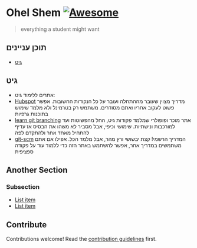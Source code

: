 # Ohel Shem [![Awesome](https://awesome.re/badge.svg)](https://awesome.re)

> everything a student might want


## תוכן עניינים

- [גיט](#גיט)


## גיט

- אתרים ללימוד גיט:
-  [Hubspot](https://product.hubspot.com/blog/git-and-github-tutorial-for-beginners) מדריך מצוין שעובר מההתחלה ועובר על כל הנקודות החשובות. אפשר פשוט לעקוב אחריו ואתם מסודרים. משתמש רק בטרמינל ולא מלמד שימוש בתוכנות גרפיות
- [learn git branching](https://learngitbranching.js.org/) אתר מוכר ופופולרי שמלמד פקודות גיט, החל מהפשוטות ועד למורכבות ונישתיות. שימושי וכיפי, אבל מסביר לא משהו את הבסיס אז עדיף להתחיל מאחד אחר ולהתקדם לפה
- [git-scm](https://git-scm.com/docs/gittutorial) המדריך הרשמי! קצת יבשושי ורץ מהר, אבל מלמד הכל. אפילו אם אתם משתמשים במדריך אחר, אפשר להשתמש באתר הזה כדי ללמוד עוד על פקודה ספציפית


## Another Section

### Subsection

- [List item](http://example.com)
- [List item](http://example.com)


## Contribute

Contributions welcome! Read the [contribution guidelines](contributing.md) first.
